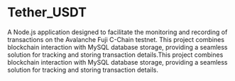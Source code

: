 # Tether_USDT
A Node.js application designed to facilitate the monitoring and recording of transactions on the Avalanche Fuji C-Chain testnet. This project combines blockchain interaction with MySQL database storage, providing a seamless solution for tracking and storing transaction details.This project combines blockchain interaction with MySQL database storage, providing a seamless solution for tracking and storing transaction details.


